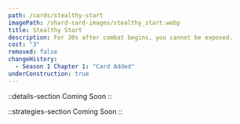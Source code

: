 ```yaml
---
path: /cards/stealthy-start
imagePath: /shard-card-images/stealthy_start.webp
title: Stealthy Start
description: For 30s after combat begins, you cannot be exposed.
cost: "3"
removed: false
changeHistory:
  - Season 1 Chapter 1: "Card Added"
underConstruction: true
---
```


::details-section
Coming Soon
::

::strategies-section
Coming Soon
::
